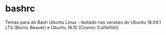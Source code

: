 # bashrc
Temas para do Bash Ubuntu Linux - testado nas versões do Ubuntu 18.04.1 LTS (Bionic Beaver) e Ubuntu 18.10 (Cosmic Cuttlefish)
